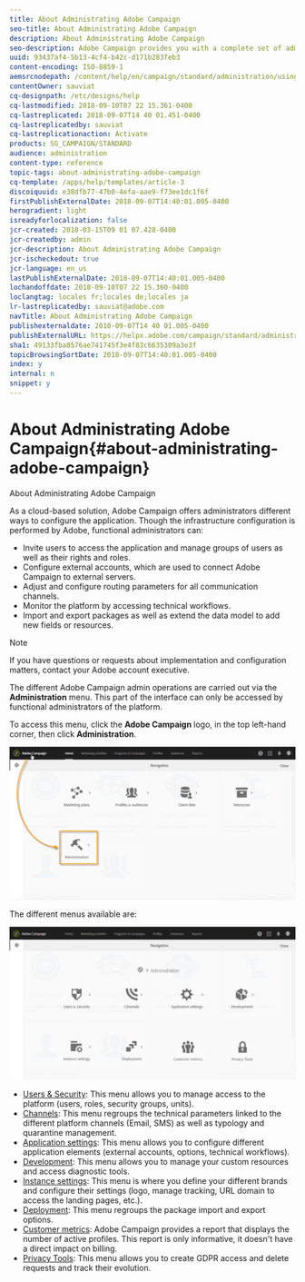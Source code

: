 ```yaml
---
title: About Administrating Adobe Campaign
seo-title: About Administrating Adobe Campaign
description: About Administrating Adobe Campaign
seo-description: Adobe Campaign provides you with a complete set of administration tools. Learn how to manage your users and configure your channels.
uuid: 93437af4-5b13-4cf4-b42c-d171b283feb3
content-encoding: ISO-8859-1
aemsrcnodepath: /content/help/en/campaign/standard/administration/using/about-administrating-adobe-campaign
contentOwner: sauviat
cq-designpath: /etc/designs/help
cq-lastmodified: 2018-09-10T07 22 15.361-0400
cq-lastreplicated: 2018-09-07T14 40 01.451-0400
cq-lastreplicatedby: sauviat
cq-lastreplicationaction: Activate
products: SG_CAMPAIGN/STANDARD
audience: administration
content-type: reference
topic-tags: about-administrating-adobe-campaign
cq-template: /apps/help/templates/article-3
discoiquuid: e38dfb77-47b0-4efa-aae9-f73ee1dc1f6f
firstPublishExternalDate: 2018-09-07T14:40:01.005-0400
herogradient: light
isreadyforlocalization: false
jcr-created: 2018-03-15T09 01 07.428-0400
jcr-createdby: admin
jcr-description: About Administrating Adobe Campaign
jcr-ischeckedout: true
jcr-language: en_us
lastPublishExternalDate: 2018-09-07T14:40:01.005-0400
lochandoffdate: 2018-09-10T07 22 15.360-0400
loclangtag: locales fr;locales de;locales ja
lr-lastreplicatedby: sauviat@adobe.com
navTitle: About Administrating Adobe Campaign
publishexternaldate: 2018-09-07T14 40 01.005-0400
publishExternalURL: https://helpx.adobe.com/campaign/standard/administration/using/about-administrating-adobe-campaign.html
sha1: 49133fba8576ae741745f3e4f83c6635309a3e3f
topicBrowsingSortDate: 2018-09-07T14:40:01.005-0400
index: y
internal: n
snippet: y
---
```


# About Administrating Adobe Campaign{#about-administrating-adobe-campaign}

About Administrating Adobe Campaign

As a cloud-based solution, Adobe Campaign offers administrators different ways to configure the application. Though the infrastructure configuration is performed by Adobe, functional administrators can:

* Invite users to access the application and manage groups of users as well as their rights and roles.
* Configure external accounts, which are used to connect Adobe Campaign to external servers.
* Adjust and configure routing parameters for all communication channels.
* Monitor the platform by accessing technical workflows.
* Import and export packages as well as extend the data model to add new fields or resources.

>[!NOTE]
>
>If you have questions or requests about implementation and configuration matters, contact your Adobe account executive.

The different Adobe Campaign admin operations are carried out via the **Administration** menu. This part of the interface can only be accessed by functional administrators of the platform.

To access this menu, click the **Adobe Campaign** logo, in the top left-hand corner, then click **Administration**.

![](assets/admin_overview.png)

The different menus available are:

![](assets/admin_overview2.png)

* [Users & Security](../../administration/using/about-access-management.md): This menu allows you to manage access to the platform (users, roles, security groups, units). 
* [Channels](../../administration/using/about-channel-configuration.md): This menu regroups the technical parameters linked to the different platform channels (Email, SMS) as well as typology and quarantine management. 
* [Application settings](../../administration/using/external-accounts.md): This menu allows you to configure different application elements (external accounts, options, technical workflows).
* [Development](../../developing/using/data-model-concepts.md): This menu allows you to manage your custom resources and access diagnostic tools.
* [Instance settings](../../administration/using/branding.md): This menu is where you define your different brands and configure their settings (logo, manage tracking, URL domain to access the landing pages, etc.).
* [Deployment](../../automating/using/managing-packages.md): This menu regroups the package import and export options.
* [Customer metrics](../../audiences/using/active-profiles.md): Adobe Campaign provides a report that displays the number of active profiles. This report is only informative, it doesn't have a direct impact on billing. 
* [Privacy Tools](https://docs.campaign.adobe.com/doc/standard/getting_started/en/ACS_GDPR.html): This menu allows you to create GDPR access and delete requests and track their evolution.

